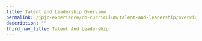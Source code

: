 ```yaml
---
title: Talent and Leadership Overview
permalink: /jpjc-experience/co-curriculum/talent-and-leadership/overview/
description: ""
third_nav_title: Talent And Leadership
---
```







